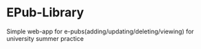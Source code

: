 # EPub-Library
Simple web-app for e-pubs(adding/updating/deleting/viewing) for university summer practice 
